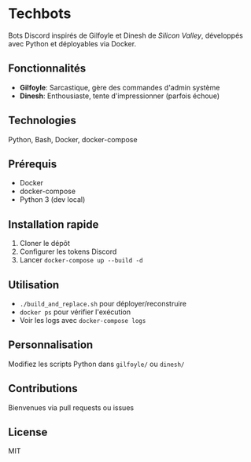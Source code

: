 # Techbots

Bots Discord inspirés de Gilfoyle et Dinesh de *Silicon Valley*, développés avec Python et déployables via Docker.

## Fonctionnalités

- **Gilfoyle**: Sarcastique, gère des commandes d'admin système
- **Dinesh**: Enthousiaste, tente d'impressionner (parfois échoue)

## Technologies

Python, Bash, Docker, docker-compose

## Prérequis

- Docker
- docker-compose
- Python 3 (dev local)

## Installation rapide

1. Cloner le dépôt
2. Configurer les tokens Discord
3. Lancer `docker-compose up --build -d`

## Utilisation

- `./build_and_replace.sh` pour déployer/reconstruire
- `docker ps` pour vérifier l'exécution
- Voir les logs avec `docker-compose logs`

## Personnalisation

Modifiez les scripts Python dans `gilfoyle/` ou `dinesh/`

## Contributions

Bienvenues via pull requests ou issues

## License

MIT
